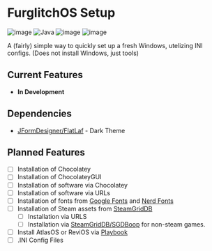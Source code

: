 # FurglitchOS Setup
![image](https://img.shields.io/badge/Windows-0078d4?style=for-the-badge&logo=windows-11&logoColor=white)
![Java](https://img.shields.io/badge/java-%23ED8B00.svg?style=for-the-badge&logo=openjdk&logoColor=white)
![image](https://img.shields.io/badge/VSCode-0078D4?style=for-the-badge&logo=visual%20studio%20code&logoColor=white) 
![image](https://img.shields.io/badge/Chocolatey-628BAD?style=for-the-badge&logo=chocolatey&logoColor=fff)

A (fairly) simple way to quickly set up a fresh Windows, utelizing INI configs. (Does not install Windows, just tools)

## Current Features
* **In Development**

## Dependencies
* [JFormDesigner/FlatLaf](https://github.com/JFormDesigner/FlatLaf) - Dark Theme

## Planned Features
* [ ] Installation of Chocolatey
* [ ] Installation of ChocolateyGUI
* [ ] Installation of software via Chocolatey
* [ ] Installation of software via URLs
* [ ] Installation of fonts from [Google Fonts](https://github.com/google/fonts) and [Nerd Fonts](https://github.com/ryanoasis/nerd-fonts)
* [ ] Installation of Steam assets from [SteamGridDB](https://www.steamgriddb.com/)
  * [ ] Installation via URLS
  * [ ] Installation via [SteamGridDB/SGDBoop](https://github.com/SteamGridDB/SGDBoop) for non-steam games.
* [ ] Install AtlasOS or ReviOS via [Playbook](https://github.com/meetrevision/playbook)
* [ ] .INI Config Files

